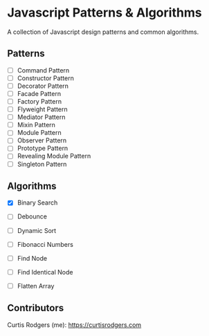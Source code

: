 # Javascript Patterns & Algorithms
A collection of Javascript design patterns and common algorithms.

## Patterns

- [ ] Command Pattern
- [ ] Constructor Pattern
- [ ] Decorator Pattern
- [ ] Facade Pattern
- [ ] Factory Pattern
- [ ] Flyweight Pattern
- [ ] Mediator Pattern
- [ ] Mixin Pattern
- [ ] Module Pattern
- [ ] Observer Pattern
- [ ] Prototype Pattern
- [ ] Revealing Module Pattern
- [ ] Singleton Pattern

## Algorithms

- [x] Binary Search
- [ ] Debounce
- [ ] Dynamic Sort
- [ ] Fibonacci Numbers
- [ ] Find Node
- [ ] Find Identical Node
- [ ] Flatten Array


## Contributors

Curtis Rodgers (me): https://curtisrodgers.com
